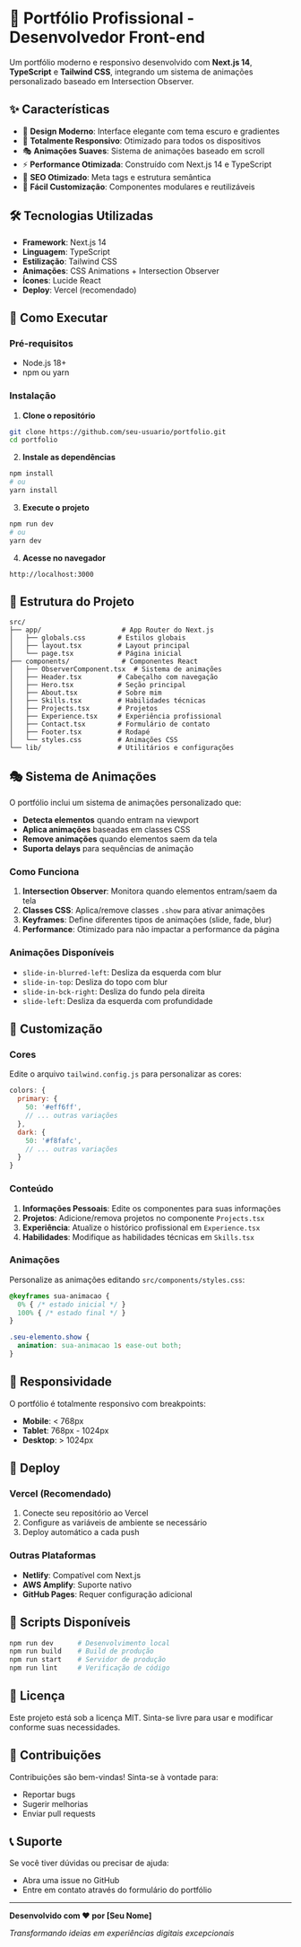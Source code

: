 # 🚀 Portfólio Profissional - Desenvolvedor Front-end

Um portfólio moderno e responsivo desenvolvido com **Next.js 14**, **TypeScript** e **Tailwind CSS**, integrando um sistema de animações personalizado baseado em Intersection Observer.

## ✨ Características

- 🎨 **Design Moderno**: Interface elegante com tema escuro e gradientes
- 📱 **Totalmente Responsivo**: Otimizado para todos os dispositivos
- 🎭 **Animações Suaves**: Sistema de animações baseado em scroll
- ⚡ **Performance Otimizada**: Construído com Next.js 14 e TypeScript
- 🎯 **SEO Otimizado**: Meta tags e estrutura semântica
- 🔧 **Fácil Customização**: Componentes modulares e reutilizáveis

## 🛠️ Tecnologias Utilizadas

- **Framework**: Next.js 14
- **Linguagem**: TypeScript
- **Estilização**: Tailwind CSS
- **Animações**: CSS Animations + Intersection Observer
- **Ícones**: Lucide React
- **Deploy**: Vercel (recomendado)

## 🚀 Como Executar

### Pré-requisitos

- Node.js 18+ 
- npm ou yarn

### Instalação

1. **Clone o repositório**
```bash
git clone https://github.com/seu-usuario/portfolio.git
cd portfolio
```

2. **Instale as dependências**
```bash
npm install
# ou
yarn install
```

3. **Execute o projeto**
```bash
npm run dev
# ou
yarn dev
```

4. **Acesse no navegador**
```
http://localhost:3000
```

## 📁 Estrutura do Projeto

```
src/
├── app/                    # App Router do Next.js
│   ├── globals.css        # Estilos globais
│   ├── layout.tsx         # Layout principal
│   └── page.tsx           # Página inicial
├── components/             # Componentes React
│   ├── ObserverComponent.tsx  # Sistema de animações
│   ├── Header.tsx         # Cabeçalho com navegação
│   ├── Hero.tsx           # Seção principal
│   ├── About.tsx          # Sobre mim
│   ├── Skills.tsx         # Habilidades técnicas
│   ├── Projects.tsx       # Projetos
│   ├── Experience.tsx     # Experiência profissional
│   ├── Contact.tsx        # Formulário de contato
│   ├── Footer.tsx         # Rodapé
│   └── styles.css         # Animações CSS
└── lib/                   # Utilitários e configurações
```

## 🎭 Sistema de Animações

O portfólio inclui um sistema de animações personalizado que:

- **Detecta elementos** quando entram na viewport
- **Aplica animações** baseadas em classes CSS
- **Remove animações** quando elementos saem da tela
- **Suporta delays** para sequências de animação

### Como Funciona

1. **Intersection Observer**: Monitora quando elementos entram/saem da tela
2. **Classes CSS**: Aplica/remove classes `.show` para ativar animações
3. **Keyframes**: Define diferentes tipos de animações (slide, fade, blur)
4. **Performance**: Otimizado para não impactar a performance da página

### Animações Disponíveis

- `slide-in-blurred-left`: Desliza da esquerda com blur
- `slide-in-top`: Desliza do topo com blur
- `slide-in-bck-right`: Desliza do fundo pela direita
- `slide-left`: Desliza da esquerda com profundidade

## 🎨 Customização

### Cores

Edite o arquivo `tailwind.config.js` para personalizar as cores:

```javascript
colors: {
  primary: {
    50: '#eff6ff',
    // ... outras variações
  },
  dark: {
    50: '#f8fafc',
    // ... outras variações
  }
}
```

### Conteúdo

1. **Informações Pessoais**: Edite os componentes para suas informações
2. **Projetos**: Adicione/remova projetos no componente `Projects.tsx`
3. **Experiência**: Atualize o histórico profissional em `Experience.tsx`
4. **Habilidades**: Modifique as habilidades técnicas em `Skills.tsx`

### Animações

Personalize as animações editando `src/components/styles.css`:

```css
@keyframes sua-animacao {
  0% { /* estado inicial */ }
  100% { /* estado final */ }
}

.seu-elemento.show {
  animation: sua-animacao 1s ease-out both;
}
```

## 📱 Responsividade

O portfólio é totalmente responsivo com breakpoints:

- **Mobile**: < 768px
- **Tablet**: 768px - 1024px  
- **Desktop**: > 1024px

## 🚀 Deploy

### Vercel (Recomendado)

1. Conecte seu repositório ao Vercel
2. Configure as variáveis de ambiente se necessário
3. Deploy automático a cada push

### Outras Plataformas

- **Netlify**: Compatível com Next.js
- **AWS Amplify**: Suporte nativo
- **GitHub Pages**: Requer configuração adicional

## 🔧 Scripts Disponíveis

```bash
npm run dev      # Desenvolvimento local
npm run build    # Build de produção
npm run start    # Servidor de produção
npm run lint     # Verificação de código
```

## 📝 Licença

Este projeto está sob a licença MIT. Sinta-se livre para usar e modificar conforme suas necessidades.

## 🤝 Contribuições

Contribuições são bem-vindas! Sinta-se à vontade para:

- Reportar bugs
- Sugerir melhorias
- Enviar pull requests

## 📞 Suporte

Se você tiver dúvidas ou precisar de ajuda:

- Abra uma issue no GitHub
- Entre em contato através do formulário do portfólio

---

**Desenvolvido com ❤️ por [Seu Nome]**

*Transformando ideias em experiências digitais excepcionais*
